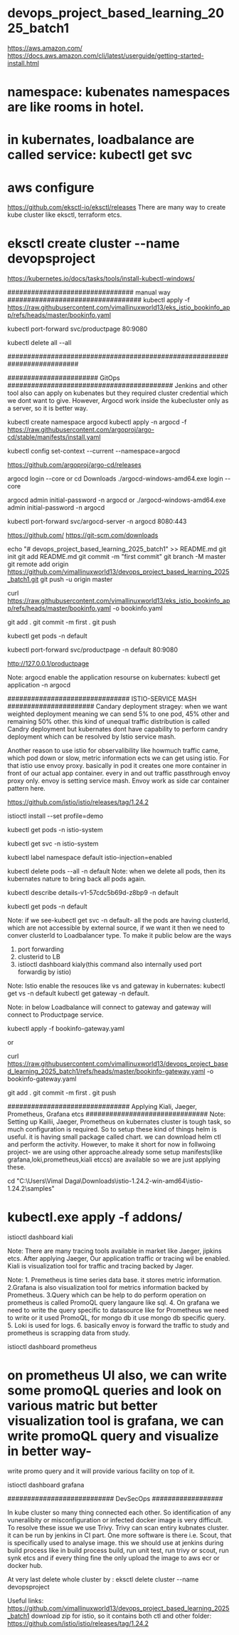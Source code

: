 # devops_project_based_learning_2025_batch1

https://aws.amazon.com/
https://docs.aws.amazon.com/cli/latest/userguide/getting-started-install.html

# namespace: kubenates namespaces are like rooms in hotel.
# in kubernates, loadbalance are called service: kubectl get svc
# aws configure

https://github.com/eksctl-io/eksctl/releases
There are many way to create kube cluster like eksctl, terraform etcs.
# eksctl create cluster --name devopsproject

https://kubernetes.io/docs/tasks/tools/install-kubectl-windows/


################################ manual way ##################################
kubectl apply -f https://raw.githubusercontent.com/vimallinuxworld13/eks_istio_bookinfo_app/refs/heads/master/bookinfo.yaml

kubectl port-forward   svc/productpage  80:9080

kubectl delete all --all

##########################################################################


####################### GitOps ##########################################
Jenkins and other tool also can apply on kubenates but they required cluster credential which we dont want to give. However, Argocd work inside the kubecluster only as a server, so it is better way.

kubectl create namespace argocd
kubectl apply -n argocd -f https://raw.githubusercontent.com/argoproj/argo-cd/stable/manifests/install.yaml



kubectl config set-context --current --namespace=argocd


https://github.com/argoproj/argo-cd/releases

argocd login --core
or
cd Downloads
./argocd-windows-amd64.exe  login --core



argocd admin initial-password -n argocd
or
./argocd-windows-amd64.exe admin initial-password -n argocd


kubectl port-forward svc/argocd-server -n argocd 8080:443



https://github.com/
https://git-scm.com/downloads

echo "# devops_project_based_learning_2025_batch1" >> README.md
git init
git add README.md
git commit -m "first commit"
git branch -M master
git remote add origin https://github.com/vimallinuxworld13/devops_project_based_learning_2025_batch1.git
git push -u origin master


curl https://raw.githubusercontent.com/vimallinuxworld13/eks_istio_bookinfo_app/refs/heads/master/bookinfo.yaml  -o bookinfo.yaml



git add .
git commit -m first .
git push


kubectl get pods -n default

kubectl port-forward  svc/productpage  -n default  80:9080


http://127.0.0.1/productpage

Note: argocd enable the application resourse on kubernates: kubectl get application -n argocd


############################### ISTIO-SERVICE MASH ######################
Candary deployment stragey: when we want weighted deployment meaning we can send 5% to one pod, 45% other and remaining 50% other. this kind of unequal traffic distribution is called Candry deployment but kubernates dont have capability to perform candry deployment which can be resolved by Istio service mash.

Another reason to use istio for observalibility like howmuch traffic came, which pod down or slow, metric information ects we can get using istio. For that istio use envoy proxy. basically in pod it creates one more container in front of our actual app container. every in and out traffic passthrough envoy proxy only. envoy is setting service mash.
Envoy work as side car container pattern here.






https://github.com/istio/istio/releases/tag/1.24.2


istioctl  install --set profile=demo


kubectl get pods -n istio-system

kubectl get svc  -n istio-system

kubectl label namespace default  istio-injection=enabled



kubectl delete pods  --all -n default
Note: when we delete all pods, then its kubernates nature to bring back all pods again.

kubectl describe details-v1-57cdc5b69d-z8bp9 -n default


kubectl get pods -n default

Note: if we see-kubectl get svc -n default- all the pods are having clusterId, which are not accessible by external source, if we want it then we need to conver clusterId to Loadbalancer type.
To make it public below are the ways
1. port forwarding
2. clusterid to LB
3. istioctl dashboard kialy(this command also internally used port forwardig by istio)

Note: Istio enable the resouces like vs and gateway in kubernates: kubectl get vs -n default
kubectl get gateway -n default.

Note: in below Loadbalance will connect to gateway and gateway will connect to Productpage service.

kubectl apply -f bookinfo-gateway.yaml

or

curl https://raw.githubusercontent.com/vimallinuxworld13/devops_project_based_learning_2025_batch1/refs/heads/master/bookinfo-gateway.yaml -o bookinfo-gateway.yaml

git add .
git commit -m first .
git push

############################### Applying Kiali, Jaeger, Prometheus, Grafana etcs ###############################
Note: Setting up Kailii, Jaeger, Prometheus on kubernates cluster is tough task, so much configuration is required. So to setup these kind of things helm is useful.
it is having small package called chart. we can download helm ctl and perform the activity.
However, to make it short for now in follwoing project- we are using other approache.already some setup manifests(like grafana,loki,prometheus,kiali etccs) are available so we are just applying these.
 
cd "C:\Users\Vimal Daga\Downloads\istio-1.24.2-win-amd64\istio-1.24.2\samples"

# kubectl.exe  apply -f addons/

istioctl  dashboard kiali

Note: There are many tracing tools available in market like Jaeger, jipkins etcs. After applying Jaeger, Our application traffic or tracing wil be enabled. 
Kiali is visualization tool for traffic and tracing backed by Jager.

Note: 1. Premetheus is time series data base. it stores metric information.
2.Grafana is also visualization tool for metrics information backed by Prometheus.
3.Query which can be help to do perform operation on prometheus is called PromoQL query langaure like sql.
4. On grafana we need to write the query specific to datasource like for Prometheus we need to write or it used PromoQL, for mongo db it use mongo db specific query.
5. Loki is used for logs.
6. basically envoy is forward the traffic to study and prometheus is scrapping data from study.



istioctl dashboard prometheus

# on prometheus UI also, we can write some promoQL queries and look on various matric but better visualization tool is grafana, we can write promoQL query and visualize in better way-
write promo query and  it will provide various facility on top of it.

istioctl dashboard grafana


########################### DevSecOps ##################

In kube cluster so many thing connected each other.
So identification of any vuneralibity or misconfiguration or infected docker image is very difficult.
To resolve these issue we use Trivy. Trivy can scan entiry kubnates cluster. it can be run by jenkins in CI part.
One more software is there i.e. Scout, that is specifically used to analyse image. this we should use at jenkins during build process like in build process build, run unit test, run trivy or scout, run synk etcs and if every thing fine the only upload the image to aws ecr or docker hub.


At very last delete whole cluster by : eksctl delete cluster --name devopsproject

Useful links:
https://github.com/vimallinuxworld13/devops_project_based_learning_2025_batch1
download zip for istio, so it contains both ctl and other folder: https://github.com/istio/istio/releases/tag/1.24.2















